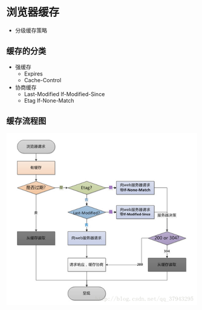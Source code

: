 # 浏览器缓存

- 分级缓存策略

## 缓存的分类
- 强缓存
  - Expires
  - Cache-Control
- 协商缓存
  - Last-Modified  If-Modified-Since
  - Etag  If-None-Match

## 缓存流程图
![缓存流程图](../../images/缓存流程图.png)
